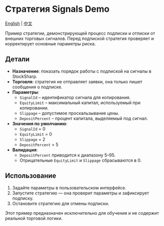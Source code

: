 # Стратегия Signals Demo
[English](README.md) | [中文](README_cn.md)

Пример стратегии, демонстрирующей процесс подписки и отписки от внешних торговых сигналов.
Перед подпиской стратегия проверяет и корректирует основные параметры риска.

## Детали

- **Назначение**: показать порядок работы с подпиской на сигналы в StockSharp.
- **Торговля**: стратегия не отправляет заявки, она только пишет сообщения о подписке.
- **Параметры**:
  - `SignalId` – идентификатор сигнала для копирования.
  - `EquityLimit` – максимальный капитал, используемый при копировании.
  - `Slippage` – допустимое проскальзывание цены.
  - `DepositPercent` – процент капитала, выделяемый под сигнал.
- **Значения по умолчанию**:
  - `SignalId` = 0
  - `EquityLimit` = 0
  - `Slippage` = 2
  - `DepositPercent` = 5
- **Валидация**:
  - `DepositPercent` приводится к диапазону 5–95.
  - Отрицательные `EquityLimit` и `Slippage` сбрасываются в 0.

## Использование

1. Задайте параметры в пользовательском интерфейсе.
2. Запустите стратегию — она проверит параметры и зафиксирует подписку.
3. Остановите стратегию для отмены подписки.

Этот пример предназначен исключительно для обучения и не содержит реальной торговой логики.
